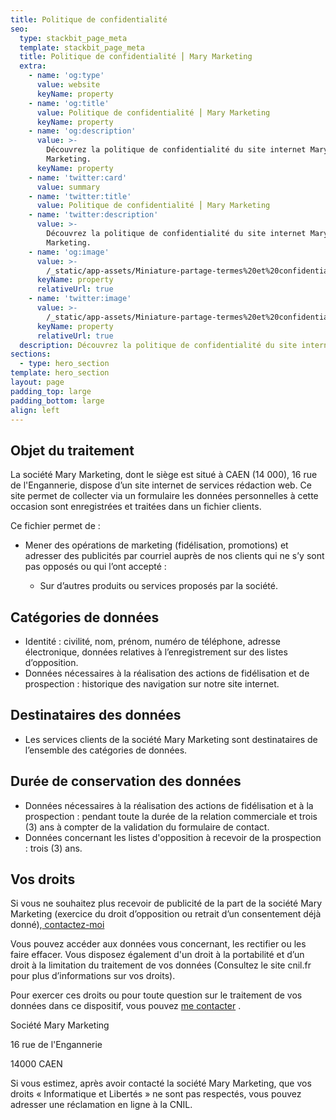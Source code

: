 ```yaml
---
title: Politique de confidentialité
seo:
  type: stackbit_page_meta
  template: stackbit_page_meta
  title: Politique de confidentialité ⎮ Mary Marketing
  extra:
    - name: 'og:type'
      value: website
      keyName: property
    - name: 'og:title'
      value: Politique de confidentialité ⎮ Mary Marketing
      keyName: property
    - name: 'og:description'
      value: >-
        Découvrez la politique de confidentialité du site internet Mary
        Marketing.
      keyName: property
    - name: 'twitter:card'
      value: summary
    - name: 'twitter:title'
      value: Politique de confidentialité ⎮ Mary Marketing
    - name: 'twitter:description'
      value: >-
        Découvrez la politique de confidentialité du site internet Mary
        Marketing.
    - name: 'og:image'
      value: >-
        /_static/app-assets/Miniature-partage-termes%20et%20confidentialite%CC%81.png
      keyName: property
      relativeUrl: true
    - name: 'twitter:image'
      value: >-
        /_static/app-assets/Miniature-partage-termes%20et%20confidentialite%CC%81.png
      keyName: property
      relativeUrl: true
  description: Découvrez la politique de confidentialité du site internet Mary Marketing.
sections:
  - type: hero_section
template: hero_section
layout: page
padding_top: large
padding_bottom: large
align: left
---
```

## Objet du traitement

La société Mary Marketing, dont le siège est situé à CAEN (14 000), 16 rue de l'Engannerie, dispose d’un site internet de services rédaction web. Ce site permet de collecter via un formulaire les données personnelles à cette occasion sont enregistrées et traitées dans un fichier clients.

Ce fichier permet de :

*   Mener des opérations de marketing (fidélisation, promotions) et adresser des publicités par courriel auprès de nos clients qui ne s’y sont pas opposés ou qui l’ont accepté :

    *   Sur d’autres produits ou services proposés par la société.

## Catégories de données

*   Identité : civilité, nom, prénom, numéro de téléphone, adresse électronique, données relatives à l’enregistrement sur des listes d’opposition.
*   Données nécessaires à la réalisation des actions de fidélisation et de prospection : historique des navigation sur notre site internet.

## Destinataires des données

*   Les services clients de la société Mary Marketing sont destinataires de l’ensemble des catégories de données.

## Durée de conservation des données

*   Données nécessaires à la réalisation des actions de fidélisation et à la prospection : pendant toute la durée de la relation commerciale et trois (3) ans à compter de la validation du formulaire de contact.
*   Données concernant les listes d'opposition à recevoir de la prospection : trois (3) ans.

## Vos droits

Si vous ne souhaitez plus recevoir de publicité de la part de la société Mary Marketing (exercice du droit d’opposition ou retrait d’un consentement déjà donné),<a href=”https://diligent-pluto-bbfe2.netlify.app/contact/” rel=”nofollow”>
contactez-moi</a>

Vous pouvez accéder aux données vous concernant, les rectifier ou les faire effacer. Vous disposez également d'un droit à la portabilité et d’un droit à la limitation du traitement de vos données (Consultez le site cnil.fr pour plus d’informations sur vos droits).

Pour exercer ces droits ou pour toute question sur le traitement de vos données dans ce dispositif, vous pouvez <a href=”https://diligent-pluto-bbfe2.netlify.app/contact/” rel=”nofollow”>me contacter</a>
.

Société Mary Marketing

16 rue de l'Engannerie

14000 CAEN

Si vous estimez, après avoir contacté la société Mary Marketing, que vos droits « Informatique et Libertés » ne sont pas respectés, vous pouvez adresser une réclamation en ligne à la CNIL.
